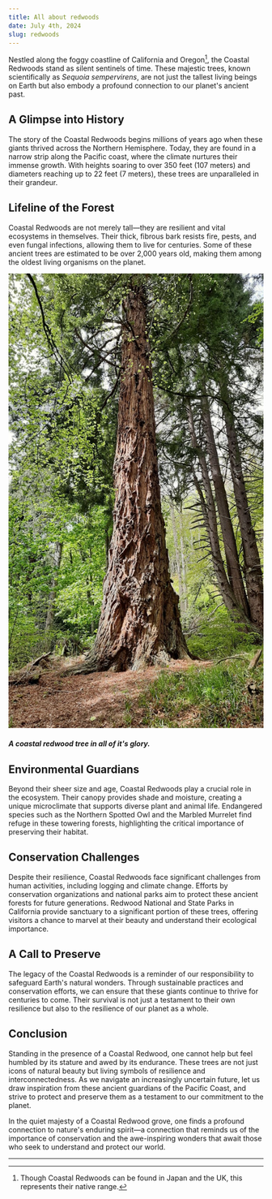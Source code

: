 ```yaml
---
title: All about redwoods
date: July 4th, 2024
slug: redwoods
---
```


Nestled along the foggy coastline of California and Oregon[^1], the Coastal Redwoods stand as silent sentinels of time. These majestic trees, known scientifically as *Sequoia sempervirens*, are not just the tallest living beings on Earth but also embody a profound connection to our planet's ancient past.

## A Glimpse into History

The story of the Coastal Redwoods begins millions of years ago when these giants thrived across the Northern Hemisphere. Today, they are found in a narrow strip along the Pacific coast, where the climate nurtures their immense growth. With heights soaring to over 350 feet (107 meters) and diameters reaching up to 22 feet (7 meters), these trees are unparalleled in their grandeur.

## Lifeline of the Forest

Coastal Redwoods are not merely tall—they are resilient and vital ecosystems in themselves. Their thick, fibrous bark resists fire, pests, and even fungal infections, allowing them to live for centuries. Some of these ancient trees are estimated to be over 2,000 years old, making them among the oldest living organisms on the planet.

![A Coastal Redwood Tree](assets/images/redwood.jpg)

##### A coastal redwood tree in all of it's glory.
  
## Environmental Guardians

Beyond their sheer size and age, Coastal Redwoods play a crucial role in the ecosystem. Their canopy provides shade and moisture, creating a unique microclimate that supports diverse plant and animal life. Endangered species such as the Northern Spotted Owl and the Marbled Murrelet find refuge in these towering forests, highlighting the critical importance of preserving their habitat.

## Conservation Challenges

Despite their resilience, Coastal Redwoods face significant challenges from human activities, including logging and climate change. Efforts by conservation organizations and national parks aim to protect these ancient forests for future generations. Redwood National and State Parks in California provide sanctuary to a significant portion of these trees, offering visitors a chance to marvel at their beauty and understand their ecological importance.

## A Call to Preserve

The legacy of the Coastal Redwoods is a reminder of our responsibility to safeguard Earth's natural wonders. Through sustainable practices and conservation efforts, we can ensure that these giants continue to thrive for centuries to come. Their survival is not just a testament to their own resilience but also to the resilience of our planet as a whole.

## Conclusion

Standing in the presence of a Coastal Redwood, one cannot help but feel humbled by its stature and awed by its endurance. These trees are not just icons of natural beauty but living symbols of resilience and interconnectedness. As we navigate an increasingly uncertain future, let us draw inspiration from these ancient guardians of the Pacific Coast, and strive to protect and preserve them as a testament to our commitment to the planet.

In the quiet majesty of a Coastal Redwood grove, one finds a profound connection to nature's enduring spirit—a connection that reminds us of the importance of conservation and the awe-inspiring wonders that await those who seek to understand and protect our world.

---

[^1]: Though Coastal Redwoods can be found in Japan and the UK, this represents their native range.
